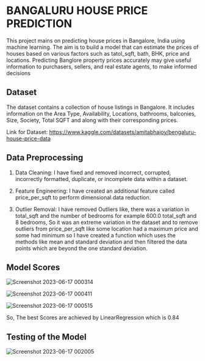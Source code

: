 # BANGALURU HOUSE PRICE PREDICTION 

This project mains on predicting house prices in Bangalore, India using machine learning. The aim is to build a model that can estimate the prices of houses based on various factors such as tatol_sqft, bath, BHK, price and locations.
Predicting Banglore property prices accurately may give useful information to purchasers, sellers, and real estate agents, to make informed decisions

## Dataset 

The dataset contains a collection of house listings in Bangalore. It includes information on the Area Type, Availability, Locations, bathrooms, balconies, Size, Society, Total SQFT and along with their corresponding prices.

Link for Dataset: 
https://www.kaggle.com/datasets/amitabhajoy/bengaluru-house-price-data

## Data Preprocessing

1) Data Cleaning:  I have fixed and removed incorrect, corrupted, incorrectly formatted, duplicate, or incomplete data within a dataset. 

2) Feature Engineering: I have created an additional feature called price_per_sqft to perform dimensional data reduction.

3) Outlier Removal: I have removed Outliers like, there was a variation in total_sqft and the number of bedrooms for example 600.0 total_sqft and 8 bedrooms, So it was an extreme variation in the dataset and to remove outliers from price_per_sqft like some location had a maximum price and some had minimum so I have created a function which uses the methods like mean and standard deviation and then filtered the data points which are beyond the one standard deviation.


## Model Scores 
![Screenshot 2023-06-17 000314](https://github.com/JV456/Bangaluru-House-Price-Prediction/assets/99525324/044d3764-d986-4685-8d15-2e21ffbf1c73)

![Screenshot 2023-06-17 000411](https://github.com/JV456/Bangaluru-House-Price-Prediction/assets/99525324/c4307d42-49c7-4284-b200-e8019cf77de7)

![Screenshot 2023-06-17 000515](https://github.com/JV456/Bangaluru-House-Price-Prediction/assets/99525324/4ee97781-2969-43a2-868c-4aaec68da93b)

So, The best Scores are achieved by LinearRegression which is 0.84


## Testing of the Model 

![Screenshot 2023-06-17 002005](https://github.com/JV456/Bangaluru-House-Price-Prediction/assets/99525324/e290849e-5a60-4c34-bbf8-4746d77624e4)




